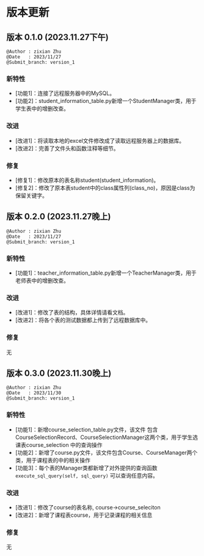 # 版本更新

## 版本 0.1.0 (2023.11.27下午)
```angular2html
@Author : zixian Zhu
@Date   : 2023/11/27
@Submit_branch: version_1
```
### 新特性
- [功能1]：连接了远程服务器中的MySQL。
- [功能2]：student_information_table.py新增一个StudentManager类，用于学生表中的增删改查。

### 改进
- [改进1]：将读取本地的excel文件修改成了读取远程服务器上的数据库。
- [改进2]：完善了文件头和函数注释等细节。

### 修复
- [修复1]：修改原本的表名称student(student_information)。 
- [修复2]：修改了原本表student中的class属性列(class_no)，原因是class为保留关键字。

## 版本 0.2.0 (2023.11.27晚上)
```angular2html
@Author : zixian Zhu
@Date   : 2023/11/27
@Submit_branch: version_1
```
### 新特性
- [功能1]：teacher_information_table.py新增一个TeacherManager类，用于老师表中的增删改查。

### 改进
- [改进1]：修改了表的结构，具体详情请看文档。
- [改进2]：将各个表的测试数据都上传到了远程数据库中。

### 修复
无

## 版本 0.3.0 (2023.11.30晚上)
```angular2html
@Author : zixian Zhu
@Date   : 2023/11/30
@Submit_branch: version_1
```
### 新特性
- [功能1]：新增course_selection_table.py文件，该文件 
包含CourseSelectionRecord、CourseSelectionManager这两个类，用于学生选课表course_selection
中的查询操作
- [功能2]：新增了course.py文件，该文件包含Course、CourseManager两个类，用于课程表的中的相关操作
- [功能3]：每个表的Manager类都新增了对外提供的查询函数`execute_sql_query(self, sql_query)`
可以查询任意内容。
### 改进
- [改进1]：修改了course的表名称, course->course_seleciton
- [改进2]：新增了课程表course，用于记录课程的相关信息

### 修复
无

